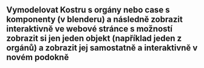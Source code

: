 ## Vymodelovat Kostru s orgány nebo case s komponenty (v blenderu) a následně zobrazit interaktivně ve webové stránce s možností zobrazit si jen jeden objekt (například jeden z orgánů) a zobrazit jej samostatně a interaktivně v novém podokně
